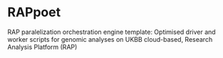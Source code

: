 # RAPpoet
RAP paralelization orchestration engine template: Optimised driver and worker scripts for genomic analyses on UKBB cloud-based, Research Analysis Platform (RAP)
